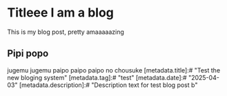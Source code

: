 # Titleee I am a blog

  This is my blog post, pretty amaaaaazing

## Pipi popo

  jugemu jugemu paipo paipo paipo no chousuke
[metadata.title]:# "Test the new bloging system"
[metadata.tag]:# "test"
[metadata.date]:# "2025-04-03"
[metadata.description]:# "Description text for test blog post b"
